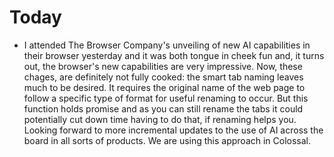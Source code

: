 # Today

* I attended The Browser Company's unveiling of new AI capabilities in their browser yesterday and it was both tongue in cheek fun and, it turns out, the browser's new capabilities are very impressive. Now, these chages, are definitely not fully cooked: the smart tab naming leaves much to be desired. It requires the original name of the web page to follow a specific type of format for useful renaming to occur. But this function holds promise and as you can still rename the tabs it could potentially cut down time having to do that, if renaming helps you. Looking forward to more incremental updates to the use of AI across the board in all sorts of products. We are using this approach in Colossal.
 
